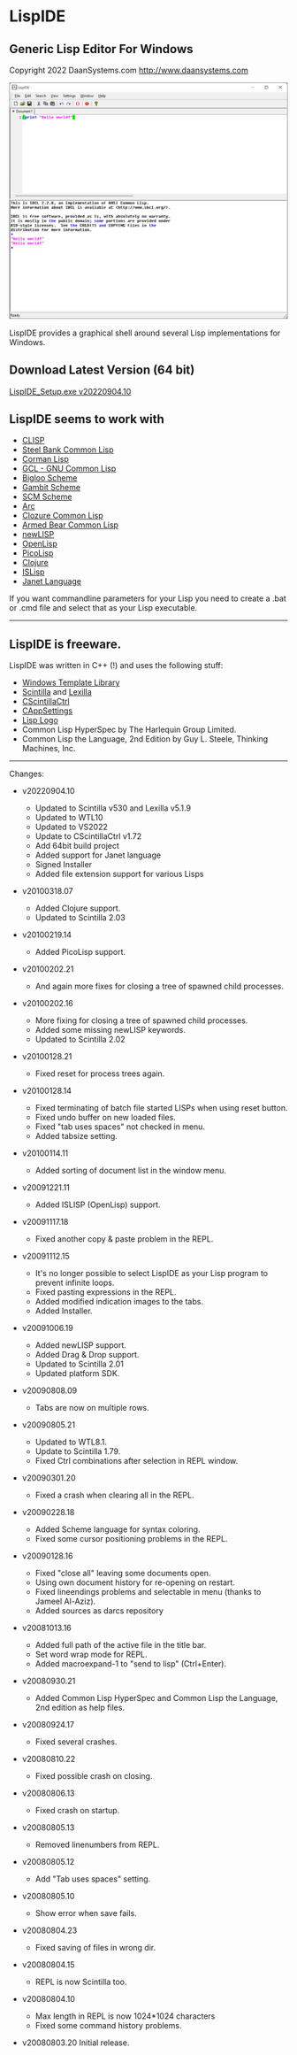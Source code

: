LispIDE
=======

Generic Lisp Editor For Windows
-------------------------------

Copyright 2022 DaanSystems.com http://www.daansystems.com

![LispIDE](LispIDE.jpg)

LispIDE provides a graphical shell around
several Lisp implementations for Windows.

Download Latest Version (64 bit)
-----------------------
[LispIDE_Setup.exe v20220904.10](https://github.com/daansystems/lispide/raw/master/installer/LispIDE_Setup.exe)

LispIDE seems to work with
--------------------------
- [CLISP](https://clisp.sourceforge.io/)
- [Steel Bank Common Lisp](https://www.sbcl.org/)
- [Corman Lisp](https://github.com/sharplispers/cormanlisp)
- [GCL - GNU Common Lisp](https://www.gnu.org/software/gcl/)
- [Bigloo Scheme](https://www-sop.inria.fr/mimosa/fp/Bigloo/)
- [Gambit Scheme](https://gambitscheme.org/)
- [SCM Scheme](http://people.csail.mit.edu/jaffer/SCM)
- [Arc](http://arclanguage.org/)
- [Clozure Common Lisp](https://www.clozure.com/ccl)
- [Armed Bear Common Lisp](https://armedbear.common-lisp.dev/)
- [newLISP](http://www.newlisp.org/)
- [OpenLisp](http://www.openlisp.org/)
- [PicoLisp](https://picolisp.com/wiki/?home)
- [Clojure](https://clojure.org/)
- [ISLisp](http://www.islisp.org/)
- [Janet Language](https://janet-lang.org/)

If you want commandline parameters for your Lisp
you need to create a .bat or .cmd file and
select that as your Lisp executable.

-------------------------------------
LispIDE is freeware.
-------------------------------------

LispIDE was written in C++ (!) and uses
the following stuff:

- [Windows Template Library](https://wtl.sourceforge.io/)
- [Scintilla](https://www.scintilla.org/) and [Lexilla](https://www.scintilla.org/Lexilla.html)
- [CScintillaCtrl](http://www.naughter.com/scintilla.html)
- [CAppSettings](https://www.codeproject.com/Articles/630/User-settings-class-for-ATL-WTL-projects)
- [Lisp Logo](http://www.lisperati.com/logo.html)
- Common Lisp HyperSpec by The Harlequin Group Limited.
- Common Lisp the Language, 2nd Edition by Guy L. Steele, Thinking Machines, Inc.

-------------------------------------

Changes:

- v20220904.10
  + Updated to Scintilla v530 and Lexilla v5.1.9
  + Updated to WTL10
  + Updated to VS2022
  + Update to CScintillaCtrl v1.72
  + Add 64bit build project
  + Added support for Janet language
  + Signed Installer
  + Added file extension support for various Lisps

- v20100318.07

  + Added Clojure support.
  + Updated to Scintilla 2.03

- v20100219.14

  + Added PicoLisp support.

- v20100202.21

  + And again more fixes for closing a tree of spawned child processes.

- v20100202.16

  + More fixing for closing a tree of spawned child processes.
  + Added some missing newLISP keywords.
  + Updated to Scintilla 2.02

- v20100128.21

  + Fixed reset for process trees again.

- v20100128.14

  + Fixed terminating of batch file started LISPs when using reset button.
  + Fixed undo buffer on new loaded files.
  + Fixed "tab uses spaces" not checked in menu.
  + Added tabsize setting.

- v20100114.11

  + Added sorting of document list in the window menu.

- v20091221.11

  + Added ISLISP (OpenLisp) support.

- v20091117.18

  + Fixed another copy & paste problem in the REPL.

- v20091112.15

  + It's no longer possible to select LispIDE as your
    Lisp program to prevent infinite loops.
  + Fixed pasting expressions in the REPL.
  + Added modified indication images to the tabs.
  + Added Installer.

- v20091006.19

  + Added newLISP support.
  + Added Drag & Drop support.
  + Updated to Scintilla 2.01
  + Updated platform SDK.


- v20090808.09

  + Tabs are now on multiple rows.

- v20090805.21

  + Updated to WTL8.1.
  + Update to Scintilla 1.79.
  + Fixed Ctrl combinations after selection in REPL window.

- v20090301.20
  + Fixed a crash when clearing all in the REPL.

- v20090228.18
  + Added Scheme language for syntax coloring.
  + Fixed some cursor positioning problems in the REPL.

- v20090128.16
  + Fixed "close all" leaving some documents open.
  + Using own document history for re-opening on restart.
  + Fixed lineendings problems and selectable in menu (thanks to Jameel Al-Aziz).
  + Added sources as darcs repository

- v20081013.16
  + Added full path of the active file in the title bar.
  + Set word wrap mode for REPL.
  + Added macroexpand-1 to "send to lisp" (Ctrl+Enter).

- v20080930.21
  + Added Common Lisp HyperSpec and Common Lisp the Language, 2nd edition
    as help files.

- v20080924.17
  + Fixed several crashes.

- v20080810.22
  + Fixed possible crash on closing.

- v20080806.13
  + Fixed crash on startup.

- v20080805.13
  + Removed linenumbers from REPL.

- v20080805.12
  + Add "Tab uses spaces" setting.

- v20080805.10
  + Show error when save fails.

- v20080804.23
  + Fixed saving of files in wrong dir.

- v20080804.15
  + REPL is now Scintilla too.

- v20080804.10
  + Max length in REPL is now 1024*1024 characters
  + Fixed some command history problems.

- v20080803.20 Initial release.
